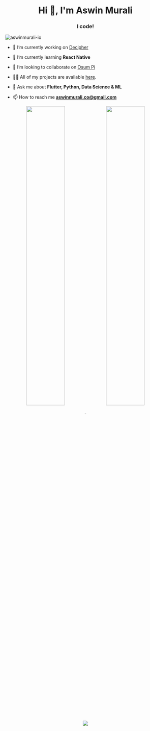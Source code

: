 <h1 align="center">Hi 👋, I'm Aswin Murali</h1>
<h3 align="center">I code!</h3>

<p align="left"> <img src="https://komarev.com/ghpvc/?username=aswinmurali-io" alt="aswinmurali-io" /> </p>

- 🔭 I’m currently working on [Decipher](https://github.com/aswinmurali-io/decipher)

- 🌱 I’m currently learning **React Native**

- 👯 I’m looking to collaborate on [Osum Pi](https://github.com/osumpi/osumpi)

- 👨‍💻 All of my projects are available [here](https://github.com/aswinmurali-io?tab=repositories).

- 💬 Ask me about **Flutter, Python, Data Science & ML**

- 📫 How to reach me **aswinmurali.co@gmail.com**

<!-- <p align="left"><img src="https://devicons.github.io/devicon/devicon.git/icons/android/android-original-wordmark.svg" alt="android" width="40" height="40"/> <img src="https://devicons.github.io/devicon/devicon.git/icons/c/c-original.svg" alt="c" width="40" height="40"/> <img src="https://devicons.github.io/devicon/devicon.git/icons/cplusplus/cplusplus-original.svg" alt="cplusplus" width="40" height="40"/> <img src="https://devicons.github.io/devicon/devicon.git/icons/css3/css3-original-wordmark.svg" alt="css3" width="40" height="40"/> <img src="https://www.vectorlogo.zone/logos/dartlang/dartlang-icon.svg" alt="dart" width="40" height="40"/> <img src="https://devicons.github.io/devicon/devicon.git/icons/docker/docker-original-wordmark.svg" alt="docker" width="40" height="40"/> <img src="https://devicons.github.io/devicon/devicon.git/icons/express/express-original-wordmark.svg" alt="express" width="40" height="40"/> <img src="https://www.vectorlogo.zone/logos/firebase/firebase-icon.svg" alt="firebase" width="40" height="40"/> <img src="https://www.vectorlogo.zone/logos/pocoo_flask/pocoo_flask-icon.svg" alt="flask" width="40" height="40"/> <img src="https://www.vectorlogo.zone/logos/flutterio/flutterio-icon.svg" alt="flutter" width="40" height="40"/> <img src="https://www.vectorlogo.zone/logos/git-scm/git-scm-icon.svg" alt="git" width="40" height="40"/> <img src="https://devicons.github.io/devicon/devicon.git/icons/html5/html5-original-wordmark.svg" alt="html5" width="40" height="40"/> <img src="https://devicons.github.io/devicon/devicon.git/icons/javascript/javascript-original.svg" alt="javascript" width="40" height="40"/> <img src="https://devicons.github.io/devicon/devicon.git/icons/linux/linux-original.svg" alt="linux" width="40" height="40"/> <img src="https://raw.githubusercontent.com/prplx/svg-logos/5585531d45d294869c4eaab4d7cf2e9c167710a9/svg/materialize.svg" alt="materialize" width="40" height="40"/> <img src="https://devicons.github.io/devicon/devicon.git/icons/mysql/mysql-original-wordmark.svg" alt="mysql" width="40" height="40"/> <img src="https://devicons.github.io/devicon/devicon.git/icons/nodejs/nodejs-original-wordmark.svg" alt="nodejs" width="40" height="40"/> <img src="https://devicons.github.io/devicon/devicon.git/icons/python/python-original.svg" alt="python" width="40" height="40"/> <img src="https://www.vectorlogo.zone/logos/tensorflow/tensorflow-icon.svg" alt="tensorflow" width="40" height="40"/> <img src="https://devicons.github.io/devicon/devicon.git/icons/typescript/typescript-original.svg" alt="typescript" width="40" height="40"/></p><p>
   -->

<!--<p align="left">
   <a href="https://kaggle.com/aswinmuralico" target="blank">
      <img align="center" src="https://cdn.jsdelivr.net/npm/simple-icons@3.0.1/icons/kaggle.svg" alt="aswinmuralico" height="30" width="30" />
   </a>
   
   <a href="https://www.linkedin.com/in/aswinmurali/" target="blank">
      <img align="center" src="https://cdn.jsdelivr.net/npm/simple-icons@3.0.1/icons/linkedin.svg" alt="aswinmuralico" height="30" width="30" />
   </a>
</p>-->

<p align="center">
   <a href="https://github.com/aswinmurali-io">
      <img align="center" width="49%" src="https://github-readme-stats.vercel.app/api?username=aswinmurali-io&custom_title=Aswin's%20Github%20Stats%20📊&hide_border=true" />
   </a>

   <a href="https://github.com/aswinmurali-io">
      <img align="center" width="49%" src="https://github-readme-stats.vercel.app/api/wakatime?username=78ea1df7-2f5c-40d7-8142-273f1eda8e5c&layout=compact&langs_count=8&custom_title=Most%20Used%20Languages%20🔥&hide_border=true" />
   </a>
</p>

<p align="center">
   <a href="https://github.com/aswinmurali-io">
      <img align="center" src="https://github-profile-trophy.vercel.app/?username=aswinmurali-io&hide_border=true&margin-w=10&margin-h=20&column=7&no-frame=true" />
   </a>
</p>

<!--START_SECTION:waka-->
<!-- ![Profile Views](http://img.shields.io/badge/Profile%20Views-28-blue)

**🐱 My GitHub Data** 

> 🏆 591 Contributions in the Year 2021
 > 
> 📦 168.0 kB Used in GitHub's Storage 
 > 
> 🚫 Not Opted to Hire
 > 
> 📜 22 Public Repositories 
 > 
> 🔑 17 Private Repositories  
 > 
**I'm an Early 🐤** 

```text
🌞 Morning    271 commits    ███████░░░░░░░░░░░░░░░░░░   29.75% 
🌆 Daytime    355 commits    █████████░░░░░░░░░░░░░░░░   38.97% 
🌃 Evening    282 commits    ███████░░░░░░░░░░░░░░░░░░   30.95% 
🌙 Night      3 commits      ░░░░░░░░░░░░░░░░░░░░░░░░░   0.33%

```
📅 **I'm Most Productive on Saturday** 

```text
Monday       144 commits    ████░░░░░░░░░░░░░░░░░░░░░   15.81% 
Tuesday      144 commits    ████░░░░░░░░░░░░░░░░░░░░░   15.81% 
Wednesday    131 commits    ███░░░░░░░░░░░░░░░░░░░░░░   14.38% 
Thursday     103 commits    ██░░░░░░░░░░░░░░░░░░░░░░░   11.31% 
Friday       107 commits    ███░░░░░░░░░░░░░░░░░░░░░░   11.75% 
Saturday     149 commits    ████░░░░░░░░░░░░░░░░░░░░░   16.36% 
Sunday       133 commits    ███░░░░░░░░░░░░░░░░░░░░░░   14.6%

```


📊 **This Week I Spent My Time On** 

```text
⌚︎ Time Zone: Asia/Kolkata

💬 Programming Languages: 
Go                       12 hrs 56 mins      ████████░░░░░░░░░░░░░░░░░   35.03% 
Dart                     8 hrs 30 mins       █████░░░░░░░░░░░░░░░░░░░░   23.04% 
Python                   6 hrs 6 mins        ████░░░░░░░░░░░░░░░░░░░░░   16.55% 
Other                    2 hrs 21 mins       █░░░░░░░░░░░░░░░░░░░░░░░░   6.4% 
Java                     2 hrs 14 mins       █░░░░░░░░░░░░░░░░░░░░░░░░   6.09%

🔥 Editors: 
VS Code                  36 hrs 56 mins      █████████████████████████   100.0%

🐱‍💻 Projects: 
hyrf                     11 hrs 31 mins      ███████░░░░░░░░░░░░░░░░░░   31.22% 
appointy                 9 hrs 30 mins       ██████░░░░░░░░░░░░░░░░░░░   25.74% 
appointy-task            3 hrs 37 mins       ██░░░░░░░░░░░░░░░░░░░░░░░   9.84% 
desdeo-tools-fork        2 hrs 22 mins       █░░░░░░░░░░░░░░░░░░░░░░░░   6.45% 
Nirjas                   1 hr 53 mins        █░░░░░░░░░░░░░░░░░░░░░░░░   5.14%

💻 Operating System: 
Windows                  36 hrs 56 mins      █████████████████████████   100.0%

```

**I Mostly Code in Dart** 

```text
Dart                     18 repos            ████████████░░░░░░░░░░░░░   50.0% 
Python                   9 repos             ██████░░░░░░░░░░░░░░░░░░░   25.0% 
HTML                     3 repos             ██░░░░░░░░░░░░░░░░░░░░░░░   8.33% 
C++                      2 repos             █░░░░░░░░░░░░░░░░░░░░░░░░   5.56% 
Jupyter Notebook         2 repos             █░░░░░░░░░░░░░░░░░░░░░░░░   5.56%

```


**Timeline**

![Chart not found](https://raw.githubusercontent.com/aswinmurali-io/aswinmurali-io/master/charts/bar_graph.png)  


 Last Updated on 14/10/2021 -->
<!--END_SECTION:waka-->

